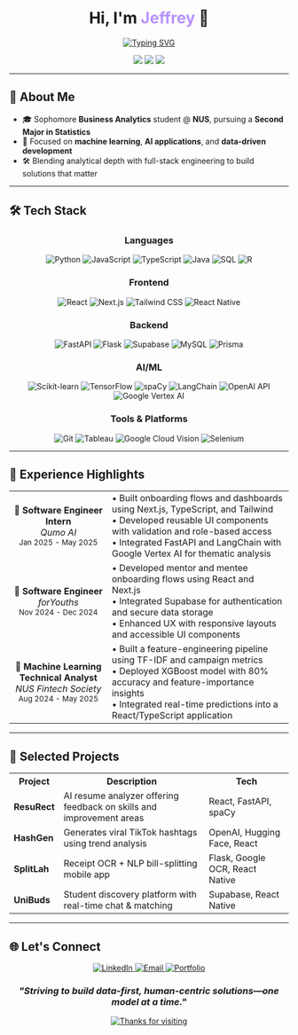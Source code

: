 # <div align="center">Hi, I'm <span style="color:#B892FF;">Jeffrey</span> 👋</div>

<div align="center">
  <a href="https://git.io/typing-svg"><img src="https://readme-typing-svg.demolab.com?font=Fira+Code&weight=600&size=24&pause=1000&color=B892FF&center=true&width=600&lines=Business+Analytics+Sophomore;Specialising+in+Machine+Learning;Building+AI-powered+solutions" alt="Typing SVG" /></a>
</div>

<p align="center">
  <a href="mailto:jeffrey.stanley@u.nus.edu"><img src="https://img.shields.io/badge/Email-jeffrey.stanley@u.nus.edu-blueviolet?style=for-the-badge&logo=gmail"></a>
  <a href="http://www.linkedin.com/in/jeffrey-stanley-148119197" target="_blank"><img src="https://img.shields.io/badge/LinkedIn-Connect-blue?style=for-the-badge&logo=linkedin"></a>
  <a href="https://jeffrey-stanley.vercel.app/" target="_blank"><img src="https://img.shields.io/badge/Portfolio-Visit-9146FF?style=for-the-badge&logo=vercel&logoColor=white"></a>
</p>


---

## 🔧 About Me

- 🎓 Sophomore **Business Analytics** student @ **NUS**, pursuing a **Second Major in Statistics**
- 🤖 Focused on **machine learning**, **AI applications**, and **data-driven development**
- 🛠️ Blending analytical depth with full-stack engineering to build solutions that matter

---

## 🛠️ Tech Stack

<div align="center">

### Languages
<p>
  <img src="https://img.shields.io/badge/Python-3776AB?style=for-the-badge&logo=python&logoColor=white" alt="Python" />
  <img src="https://img.shields.io/badge/JavaScript-F7DF1E?style=for-the-badge&logo=javascript&logoColor=black" alt="JavaScript" />
  <img src="https://img.shields.io/badge/TypeScript-007ACC?style=for-the-badge&logo=typescript&logoColor=white" alt="TypeScript" />
  <img src="https://img.shields.io/badge/Java-ED8B00?style=for-the-badge&logo=openjdk&logoColor=white" alt="Java" />
  <img src="https://img.shields.io/badge/SQL-4479A1?style=for-the-badge&logo=mysql&logoColor=white" alt="SQL" />
  <img src="https://img.shields.io/badge/R-276DC3?style=for-the-badge&logo=r&logoColor=white" alt="R" />
</p>

### Frontend
<p>
  <img src="https://img.shields.io/badge/React-20232A?style=for-the-badge&logo=react&logoColor=61DAFB" alt="React" />
  <img src="https://img.shields.io/badge/Next.js-000000?style=for-the-badge&logo=next.js&logoColor=white" alt="Next.js" />
  <img src="https://img.shields.io/badge/Tailwind_CSS-38B2AC?style=for-the-badge&logo=tailwind-css&logoColor=white" alt="Tailwind CSS" />
  <img src="https://img.shields.io/badge/React_Native-20232A?style=for-the-badge&logo=react&logoColor=61DAFB" alt="React Native" />
</p>

### Backend
<p>
  <img src="https://img.shields.io/badge/FastAPI-009688?style=for-the-badge&logo=fastapi&logoColor=white" alt="FastAPI" />
  <img src="https://img.shields.io/badge/Flask-000000?style=for-the-badge&logo=flask&logoColor=white" alt="Flask" />
  <img src="https://img.shields.io/badge/Supabase-3ECF8E?style=for-the-badge&logo=supabase&logoColor=white" alt="Supabase" />
  <img src="https://img.shields.io/badge/MySQL-4479A1?style=for-the-badge&logo=mysql&logoColor=white" alt="MySQL" />
  <img src="https://img.shields.io/badge/Prisma-2D3748?style=for-the-badge&logo=prisma&logoColor=white" alt="Prisma" />
</p>

### AI/ML
<p>
  <img src="https://img.shields.io/badge/scikit--learn-F7931E?style=for-the-badge&logo=scikit-learn&logoColor=white" alt="Scikit-learn" />
  <img src="https://img.shields.io/badge/TensorFlow-FF6F00?style=for-the-badge&logo=tensorflow&logoColor=white" alt="TensorFlow" />
  <img src="https://img.shields.io/badge/spaCy-09A3D5?style=for-the-badge&logo=spacy&logoColor=white" alt="spaCy" />
  <img src="https://img.shields.io/badge/LangChain-3178C6?style=for-the-badge&logo=chainlink&logoColor=white" alt="LangChain" />
  <img src="https://img.shields.io/badge/OpenAI-412991?style=for-the-badge&logo=openai&logoColor=white" alt="OpenAI API" />
  <img src="https://img.shields.io/badge/Google_Vertex_AI-4285F4?style=for-the-badge&logo=google-cloud&logoColor=white" alt="Google Vertex AI" />
</p>

### Tools & Platforms
<p>
  <img src="https://img.shields.io/badge/Git-F05032?style=for-the-badge&logo=git&logoColor=white" alt="Git" />
  <img src="https://img.shields.io/badge/Tableau-E97627?style=for-the-badge&logo=tableau&logoColor=white" alt="Tableau" />
  <img src="https://img.shields.io/badge/Google_Cloud_Vision-4285F4?style=for-the-badge&logo=google-cloud&logoColor=white" alt="Google Cloud Vision" />
  <img src="https://img.shields.io/badge/Selenium-43B02A?style=for-the-badge&logo=selenium&logoColor=white" alt="Selenium" />
</p>
</div>

---

## 💼 Experience Highlights

<div align="center">
  <table>
    <tr>
      <td align="center"><b>🔹 Software Engineer Intern</b><br><i>Qumo AI</i><br><small>Jan 2025 - May 2025</small></td>
      <td>
        • Built onboarding flows and dashboards using Next.js, TypeScript, and Tailwind<br>
        • Developed reusable UI components with validation and role-based access<br>
        • Integrated FastAPI and LangChain with Google Vertex AI for thematic analysis
      </td>
    </tr>
    <tr>
      <td align="center"><b>🔹 Software Engineer</b><br><i>forYouths</i><br><small>Nov 2024 - Dec 2024</small></td>
      <td>
        • Developed mentor and mentee onboarding flows using React and Next.js<br>
        • Integrated Supabase for authentication and secure data storage<br>
        • Enhanced UX with responsive layouts and accessible UI components
      </td>
    </tr>
    <tr>
      <td align="center"><b>🔹 Machine Learning Technical Analyst</b><br><i>NUS Fintech Society</i><br><small>Aug 2024 - May 2025</small></td>
      <td>
        • Built a feature-engineering pipeline using TF-IDF and campaign metrics<br>
        • Deployed XGBoost model with 80% accuracy and feature-importance insights<br>
        • Integrated real-time predictions into a React/TypeScript application
      </td>
    </tr>
    
  </table>
</div>

---

## 🚀 Selected Projects

<div align="center">
  <table>
    <tr>
      <th>Project</th>
      <th>Description</th>
      <th>Tech</th>
    </tr>
    <tr>
      <td><b>ResuRect</b></td>
      <td>AI resume analyzer offering feedback on skills and improvement areas</td>
      <td>React, FastAPI, spaCy</td>
    </tr>
    <tr>
      <td><b>HashGen</b></td>
      <td>Generates viral TikTok hashtags using trend analysis</td>
      <td>OpenAI, Hugging Face, React</td>
    </tr>
    <tr>
      <td><b>SplitLah</b></td>
      <td>Receipt OCR + NLP bill-splitting mobile app</td>
      <td>Flask, Google OCR, React Native</td>
    </tr>
    <tr>
      <td><b>UniBuds</b></td>
      <td>Student discovery platform with real-time chat & matching</td>
      <td>Supabase, React Native</td>
    </tr>
  </table>
</div>

---

## 🌐 Let's Connect

<div align="center">
  <a href="http://www.linkedin.com/in/jeffrey-stanley-148119197">
    <img src="https://img.shields.io/badge/LinkedIn-0077B5?style=for-the-badge&logo=linkedin&logoColor=white" alt="LinkedIn" />
  </a>
  <a href="mailto:jeffrey.stanley@u.nus.edu">
    <img src="https://img.shields.io/badge/Email-D14836?style=for-the-badge&logo=gmail&logoColor=white" alt="Email" />
  </a>
  <a href="https://jeffrey-stanley.vercel.app/">
    <img src="https://img.shields.io/badge/Portfolio-000000?style=for-the-badge&logo=vercel&logoColor=white" alt="Portfolio" />
  </a>
</div>



<div align="center">
  <h3>
    <i>"Striving to build data-first, human-centric solutions—one model at a time."</i>
  </h3>
</div>

<div align="center">
  <a href="https://git.io/typing-svg">
    <img src="https://readme-typing-svg.demolab.com?font=Fira+Code&weight=500&size=16&pause=1000&color=B892FF&center=true&vCenter=true&width=435&lines=Thanks+for+visiting+my+profile!" alt="Thanks for visiting" />
  </a>
</div>
